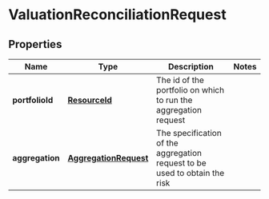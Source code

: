 
# ValuationReconciliationRequest

## Properties
Name | Type | Description | Notes
------------ | ------------- | ------------- | -------------
**portfolioId** | [**ResourceId**](ResourceId.md) | The id of the portfolio on which to run the aggregation request | 
**aggregation** | [**AggregationRequest**](AggregationRequest.md) | The specification of the aggregation request to be used to obtain the risk | 



